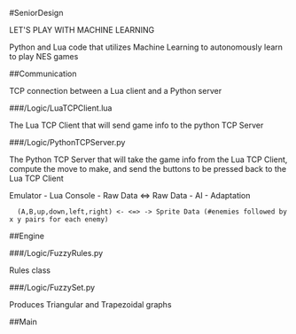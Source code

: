 #SeniorDesign

LET'S PLAY WITH MACHINE LEARNING

Python and Lua code that utilizes Machine Learning to autonomously learn to play NES games

##Communication

TCP connection between a Lua client and a Python server

###/Logic/LuaTCPClient.lua

The Lua TCP Client that will send game info to the python TCP Server

###/Logic/PythonTCPServer.py

The Python TCP Server that will take the game info from the Lua TCP Client, compute the move to make, and send the buttons to be pressed back to the Lua TCP Client

Emulator - Lua Console - Raw Data <=> Raw Data - AI - Adaptation

      (A,B,up,down,left,right) <- <=> -> Sprite Data (#enemies followed by x y pairs for each enemy)

##Engine

###/Logic/FuzzyRules.py

Rules class

###/Logic/FuzzySet.py

Produces Triangular and Trapezoidal graphs

##Main